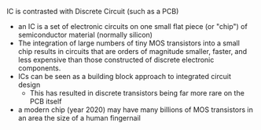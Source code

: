 
IC is contrasted with Discrete Circuit (such as a PCB)
- an IC is a set of electronic circuits on one small flat piece (or "chip") of semiconductor material (normally silicon)
- The integration of large numbers of tiny MOS transistors into a small chip results in circuits that are orders of magnitude smaller, faster, and less expensive than those constructed of discrete electronic components.
- ICs can be seen as a building block approach to integrated circuit design 
	- This has resulted in discrete transistors being far more rare on the PCB itself
- a modern chip (year 2020) may have many billions of MOS transistors in an area the size of a human fingernail
